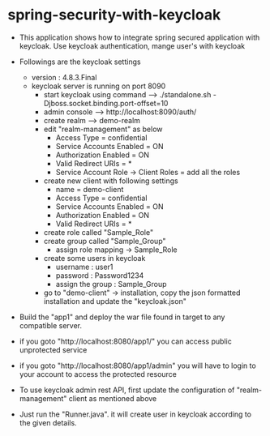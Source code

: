 # spring-security-with-keycloak

* This application shows how to integrate spring secured application with keycloak.
   Use keycloak authentication, mange user's with keycloak
   
* Followings are the keycloak settings
    * version : 4.8.3.Final
    * keycloak server is running on port 8090
        * start keycloak using command --> ./standalone.sh -Djboss.socket.binding.port-offset=10
        * admin console --> http://localhost:8090/auth/
        * create realm --> demo-realm
        * edit "realm-management" as below
            * Access Type = confidential
            * Service Accounts Enabled = ON
            * Authorization Enabled = ON
            * Valid Redirect URIs = *
            * Service Account Role -> Client Roles = add all the roles
        * create new client with following settings
            * name = demo-client
            * Access Type = confidential
            * Service Accounts Enabled = ON
            * Authorization Enabled = ON
            * Valid Redirect URIs = *
        * create role called "Sample_Role"
        * create group called "Sample_Group"
            * assign role mapping -> Sample_Role
        * create some users in keycloak
            * username : user1
            * password : Password1234
            * assign the group : Sample_Group
        * go to "demo-client" -> installation, copy the json formatted installation and update the "keycloak.json"
        
* Build the "app1" and deploy the war file found in target to any compatible server.
* if you goto "http://localhost:8080/app1/" you can access public unprotected service
* if you goto "http://localhost:8080/app1/admin" you will have to login to your account to access the protected resource

* To use keycloak admin rest API, first update the configuration of "realm-management" client as mentioned above
* Just run the "Runner.java". it will create user in keycloak according to the given details.

